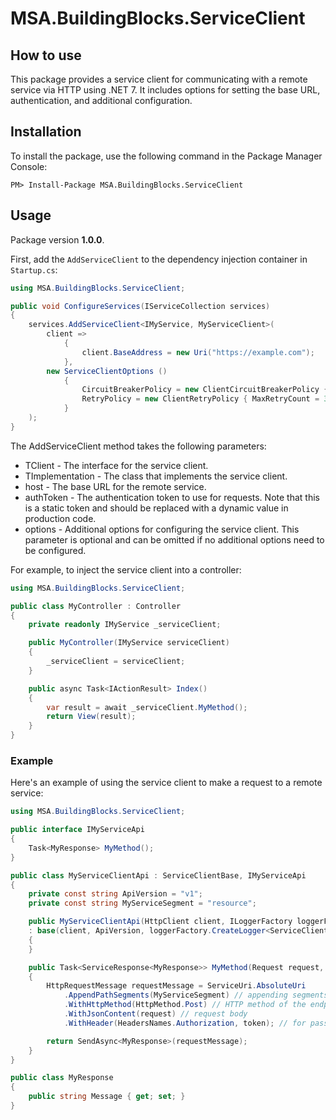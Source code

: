 # MSA.BuildingBlocks.ServiceClient

## How to use

This package provides a service client for communicating with a remote service via HTTP using .NET 7. It includes options for setting the base URL, authentication, and additional configuration.

## Installation

To install the package, use the following command in the Package Manager Console:

    PM> Install-Package MSA.BuildingBlocks.ServiceClient

## Usage

Package version **1.0.0**.

First, add the `AddServiceClient` to the dependency injection container in `Startup.cs`:

```csharp
using MSA.BuildingBlocks.ServiceClient;

public void ConfigureServices(IServiceCollection services)
{
    services.AddServiceClient<IMyService, MyServiceClient>(
        client =>
            {
                client.BaseAddress = new Uri("https://example.com");
            },
        new ServiceClientOptions ()
            {
                CircuitBreakerPolicy = new ClientCircuitBreakerPolicy { ExceptionsAllowedBeforeBreaking = 3, DurationOfBreakSeconds = 180 },
                RetryPolicy = new ClientRetryPolicy { MaxRetryCount = 3, MedianFirstDelayRetrySeconds = 1 }
            }
    );
}
```
The AddServiceClient method takes the following parameters:

- TClient - The interface for the service client.
- TImplementation - The class that implements the service client.
- host - The base URL for the remote service.
- authToken - The authentication token to use for requests. Note that this is a static token and should be replaced with a dynamic value in production code.
- options - Additional options for configuring the service client. This parameter is optional and can be omitted if no additional options need to be configured.

For example, to inject the service client into a controller:

```csharp
using MSA.BuildingBlocks.ServiceClient;

public class MyController : Controller
{
    private readonly IMyService _serviceClient;

    public MyController(IMyService serviceClient)
    {
        _serviceClient = serviceClient;
    }

    public async Task<IActionResult> Index()
    {
        var result = await _serviceClient.MyMethod();
        return View(result);
    }
}
```

### Example
Here's an example of using the service client to make a request to a remote service:

```cs
using MSA.BuildingBlocks.ServiceClient;

public interface IMyServiceApi
{
    Task<MyResponse> MyMethod();
}

public class MyServiceClientApi : ServiceClientBase, IMyServiceApi
{
    private const string ApiVersion = "v1";
    private const string MyServiceSegment = "resource";

    public MyServiceClientApi(HttpClient client, ILoggerFactory loggerFactory, string version)
    : base(client, ApiVersion, loggerFactory.CreateLogger<ServiceClientBase>())
    {
    }

    public Task<ServiceResponse<MyResponse>> MyMethod(Request request, string token)
    {
        HttpRequestMessage requestMessage = ServiceUri.AbsoluteUri
            .AppendPathSegments(MyServiceSegment) // appending segments of the resource for a request
            .WithHttpMethod(HttpMethod.Post) // HTTP method of the endpoint
            .WithJsonContent(request) // request body
            .WithHeader(HeadersNames.Authorization, token); // for passing authentication token

        return SendAsync<MyResponse>(requestMessage);
    }
}

public class MyResponse
{
    public string Message { get; set; }
}
```
